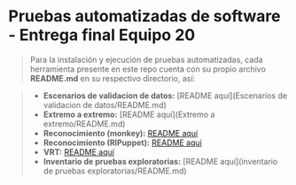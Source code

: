 # Pruebas automatizadas de software - Entrega final Equipo 20

> Para la instalación y ejecución de pruebas automatizadas, cada herramienta presente en este repo cuenta con su propio archivo **README.md** en su respectivo directorio, así:

> - **Escenarios de validacion de datos:** [README aquí](Escenarios de validacion de datos/README.md)
> - **Extremo a extremo:** [README aquí](Extremo a extremo/README.md)
> - **Reconocimiento (monkey):** [README aquí](VRT/monkey/README.md)
> - **Reconocimiento (RIPuppet):** [README aquí](VRT/RIPuppet/README.md)
> - **VRT:** [README aquí](Reconocimiento/README.md)
> - **Inventario de pruebas exploratorias:** [README aquí](inventario de pruebas exploratorias/README.md)
